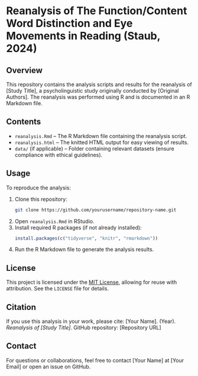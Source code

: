 # Reanalysis of The Function/Content Word Distinction and Eye Movements in Reading (Staub, 2024)

## Overview
This repository contains the analysis scripts and results for the reanalysis of [Study Title], a psycholinguistic study originally conducted by [Original Authors]. The reanalysis was performed using R and is documented in an R Markdown file.

## Contents
- `reanalysis.Rmd` – The R Markdown file containing the reanalysis script.
- `reanalysis.html` – The knitted HTML output for easy viewing of results.
- `data/` (if applicable) – Folder containing relevant datasets (ensure compliance with ethical guidelines).

## Usage
To reproduce the analysis:
1. Clone this repository:
   ```bash
   git clone https://github.com/yourusername/repository-name.git
   ```
2. Open `reanalysis.Rmd` in RStudio.
3. Install required R packages (if not already installed):
   ```r
   install.packages(c("tidyverse", "knitr", "rmarkdown"))
   ```
4. Run the R Markdown file to generate the analysis results.

## License
This project is licensed under the [MIT License](LICENSE), allowing for reuse with attribution. See the `LICENSE` file for details.

## Citation
If you use this analysis in your work, please cite:
[Your Name]. (Year). *Reanalysis of [Study Title]*. GitHub repository: [Repository URL]

## Contact
For questions or collaborations, feel free to contact [Your Name] at [Your Email] or open an issue on GitHub.
